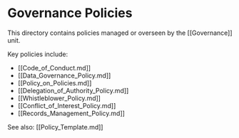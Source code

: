 # Governance Policies

This directory contains policies managed or overseen by the [[Governance]] unit.

Key policies include:
- [[Code_of_Conduct.md]]
- [[Data_Governance_Policy.md]]
- [[Policy_on_Policies.md]]
- [[Delegation_of_Authority_Policy.md]]
- [[Whistleblower_Policy.md]]
- [[Conflict_of_Interest_Policy.md]]
- [[Records_Management_Policy.md]]

See also: [[Policy_Template.md]] 